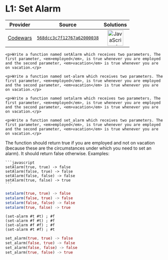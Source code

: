 [_metadata_:generated]: - "true"

# L1: Set Alarm

<!-- INFO TABLE BEGIN -->

| Provider                                        | Source                                                                               | Solutions                                                                                                                                                    |
| :---------------------------------------------: | :----------------------------------------------------------------------------------: | :----------------------------------------------------------------------------------------------------------------------------------------------------------: |
| [Codewars](../../../docs/providers/Codewars.md) | [`568dcc3c7f12767a62000038`](https://www.codewars.com/kata/568dcc3c7f12767a62000038) | [<img src="https://res.cloudinary.com/rascaltwo/image/upload/v1631924076/javascript_ehszr7.svg" alt="JavaScript" title="JavaScript" width="50" />](solve.js) |

<!-- INFO TABLE END -->

```if-not:julia,racket,rust
<p>Write a function named setAlarm which receives two parameters. The first parameter, <em>employed</em>, is true whenever you are employed and the second parameter, <em>vacation</em> is true whenever you are on vacation.</p>
```
```if:racket
<p>Write a function named set-alarm which receives two parameters. The first parameter, <em>employed</em>, is true whenever you are employed and the second parameter, <em>vacation</em> is true whenever you are on vacation.</p>
```
```if:julia
<p>Write a function named setalarm which receives two parameters. The first parameter, <em>employed</em>, is true whenever you are employed and the second parameter, <em>vacation</em> is true whenever you are on vacation.</p>
```
```if:rust
<p>Write a function named set_alarm which receives two parameters. The first parameter, <em>employed</em>, is true whenever you are employed and the second parameter, <em>vacation</em> is true whenever you are on vacation.</p>
```

<p>The function should return true if you are employed and not on vacation (because these are the circumstances under which you need to set an alarm). It should return false otherwise. Examples:</p>

~~~if-not:julia,racket,rust
```javascript
setAlarm(true, true) -> false
setAlarm(false, true) -> false
setAlarm(false, false) -> false
setAlarm(true, false) -> true
```
~~~
```julia
setalarm(true, true) -> false
setalarm(false, true) -> false
setalarm(false, false) -> false
setalarm(true, false) -> true
```
```racket
(set-alarm #t #t) ; #f
(set-alarm #f #t) ; #f
(set-alarm #f #f) ; #f
(set-alarm #t #f) ; #t
```
```rust
set_alarm(true, true) -> false
set_alarm(false, true) -> false
set_alarm(false, false) -> false
set_alarm(true, false) -> true
```
